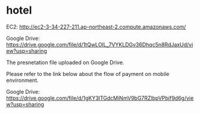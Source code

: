 # hotel

EC2: http://ec2-3-34-227-211.ap-northeast-2.compute.amazonaws.com/

Google Drive: https://drive.google.com/file/d/1tQwLOlL_7VYKLDGv36Dhqc5n8RdJaxUd/view?usp=sharing

The presnetation file uploaded on Google Drive.

Please refer to the link below about the flow of payment on mobile environment.

Google Drive: https://drive.google.com/file/d/1gKY3lTGdcMiNmV9bG7RZlbpVPbjf9d6g/view?usp=sharing
